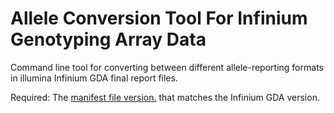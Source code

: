 # Allele Conversion Tool For Infinium Genotyping Array Data

Command line tool for converting between different allele-reporting formats in illumina Infinium GDA final report files.

Required: The [manifest file version.](https://support.illumina.com/downloads/infinium-global-diversity-array-v1-product-files.html) that matches the Infinium GDA version.

